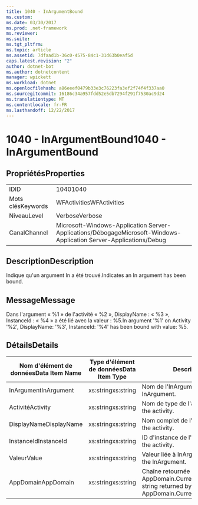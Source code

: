 ```yaml
---
title: 1040 - InArgumentBound
ms.custom: 
ms.date: 03/30/2017
ms.prod: .net-framework
ms.reviewer: 
ms.suite: 
ms.tgt_pltfrm: 
ms.topic: article
ms.assetid: 7dfaad1b-36c0-4575-84c1-31d63b0eaf5d
caps.latest.revision: "2"
author: dotnet-bot
ms.author: dotnetcontent
manager: wpickett
ms.workload: dotnet
ms.openlocfilehash: a86eeef0479b33e3c76223fa3ef2f74f4f337aa0
ms.sourcegitcommit: 16186c34a957fdd52e5db7294f291f7530ac9d24
ms.translationtype: MT
ms.contentlocale: fr-FR
ms.lasthandoff: 12/22/2017
---
```

# <a name="1040---inargumentbound"></a><span data-ttu-id="fdd3f-102">1040 - InArgumentBound</span><span class="sxs-lookup"><span data-stu-id="fdd3f-102">1040 - InArgumentBound</span></span>
## <a name="properties"></a><span data-ttu-id="fdd3f-103">Propriétés</span><span class="sxs-lookup"><span data-stu-id="fdd3f-103">Properties</span></span>  
  
|||  
|-|-|  
|<span data-ttu-id="fdd3f-104">ID</span><span class="sxs-lookup"><span data-stu-id="fdd3f-104">ID</span></span>|<span data-ttu-id="fdd3f-105">1040</span><span class="sxs-lookup"><span data-stu-id="fdd3f-105">1040</span></span>|  
|<span data-ttu-id="fdd3f-106">Mots clés</span><span class="sxs-lookup"><span data-stu-id="fdd3f-106">Keywords</span></span>|<span data-ttu-id="fdd3f-107">WFActivities</span><span class="sxs-lookup"><span data-stu-id="fdd3f-107">WFActivities</span></span>|  
|<span data-ttu-id="fdd3f-108">Niveau</span><span class="sxs-lookup"><span data-stu-id="fdd3f-108">Level</span></span>|<span data-ttu-id="fdd3f-109">Verbose</span><span class="sxs-lookup"><span data-stu-id="fdd3f-109">Verbose</span></span>|  
|<span data-ttu-id="fdd3f-110">Canal</span><span class="sxs-lookup"><span data-stu-id="fdd3f-110">Channel</span></span>|<span data-ttu-id="fdd3f-111">Microsoft-Windows-Application Server-Applications/Débogage</span><span class="sxs-lookup"><span data-stu-id="fdd3f-111">Microsoft-Windows-Application Server-Applications/Debug</span></span>|  
  
## <a name="description"></a><span data-ttu-id="fdd3f-112">Description</span><span class="sxs-lookup"><span data-stu-id="fdd3f-112">Description</span></span>  
 <span data-ttu-id="fdd3f-113">Indique qu'un argument In a été trouvé.</span><span class="sxs-lookup"><span data-stu-id="fdd3f-113">Indicates an In argument has been bound.</span></span>  
  
## <a name="message"></a><span data-ttu-id="fdd3f-114">Message</span><span class="sxs-lookup"><span data-stu-id="fdd3f-114">Message</span></span>  
 <span data-ttu-id="fdd3f-115">Dans l'argument « %1 » de l'activité « %2 », DisplayName : « %3 », InstanceId : « %4 » a été lié avec la valeur : %5.</span><span class="sxs-lookup"><span data-stu-id="fdd3f-115">In argument '%1' on Activity '%2', DisplayName: '%3', InstanceId: '%4' has been bound with value: %5.</span></span>  
  
## <a name="details"></a><span data-ttu-id="fdd3f-116">Détails</span><span class="sxs-lookup"><span data-stu-id="fdd3f-116">Details</span></span>  
  
|<span data-ttu-id="fdd3f-117">Nom d'élément de données</span><span class="sxs-lookup"><span data-stu-id="fdd3f-117">Data Item Name</span></span>|<span data-ttu-id="fdd3f-118">Type d'élément de données</span><span class="sxs-lookup"><span data-stu-id="fdd3f-118">Data Item Type</span></span>|<span data-ttu-id="fdd3f-119">Description</span><span class="sxs-lookup"><span data-stu-id="fdd3f-119">Description</span></span>|  
|--------------------|--------------------|-----------------|  
|<span data-ttu-id="fdd3f-120">InArgument</span><span class="sxs-lookup"><span data-stu-id="fdd3f-120">InArgument</span></span>|<span data-ttu-id="fdd3f-121">xs:string</span><span class="sxs-lookup"><span data-stu-id="fdd3f-121">xs:string</span></span>|<span data-ttu-id="fdd3f-122">Nom de l'InArgument.</span><span class="sxs-lookup"><span data-stu-id="fdd3f-122">The name of the InArgument.</span></span>|  
|<span data-ttu-id="fdd3f-123">Activité</span><span class="sxs-lookup"><span data-stu-id="fdd3f-123">Activity</span></span>|<span data-ttu-id="fdd3f-124">xs:string</span><span class="sxs-lookup"><span data-stu-id="fdd3f-124">xs:string</span></span>|<span data-ttu-id="fdd3f-125">Nom de type de l'activité.</span><span class="sxs-lookup"><span data-stu-id="fdd3f-125">The type name of the activity.</span></span>|  
|<span data-ttu-id="fdd3f-126">DisplayName</span><span class="sxs-lookup"><span data-stu-id="fdd3f-126">DisplayName</span></span>|<span data-ttu-id="fdd3f-127">xs:string</span><span class="sxs-lookup"><span data-stu-id="fdd3f-127">xs:string</span></span>|<span data-ttu-id="fdd3f-128">Nom complet de l'activité.</span><span class="sxs-lookup"><span data-stu-id="fdd3f-128">The display name of the activity.</span></span>|  
|<span data-ttu-id="fdd3f-129">InstanceId</span><span class="sxs-lookup"><span data-stu-id="fdd3f-129">InstanceId</span></span>|<span data-ttu-id="fdd3f-130">xs:string</span><span class="sxs-lookup"><span data-stu-id="fdd3f-130">xs:string</span></span>|<span data-ttu-id="fdd3f-131">ID d'instance de l'activité.</span><span class="sxs-lookup"><span data-stu-id="fdd3f-131">The instance id of the activity.</span></span>|  
|<span data-ttu-id="fdd3f-132">Valeur</span><span class="sxs-lookup"><span data-stu-id="fdd3f-132">Value</span></span>|<span data-ttu-id="fdd3f-133">xs:string</span><span class="sxs-lookup"><span data-stu-id="fdd3f-133">xs:string</span></span>|<span data-ttu-id="fdd3f-134">Valeur liée à InArgument.</span><span class="sxs-lookup"><span data-stu-id="fdd3f-134">The value bound to the InArgument.</span></span>|  
|<span data-ttu-id="fdd3f-135">AppDomain</span><span class="sxs-lookup"><span data-stu-id="fdd3f-135">AppDomain</span></span>|<span data-ttu-id="fdd3f-136">xs:string</span><span class="sxs-lookup"><span data-stu-id="fdd3f-136">xs:string</span></span>|<span data-ttu-id="fdd3f-137">Chaîne retournée par AppDomain.CurrentDomain.FriendlyName.</span><span class="sxs-lookup"><span data-stu-id="fdd3f-137">The string returned by AppDomain.CurrentDomain.FriendlyName.</span></span>|
